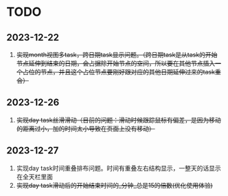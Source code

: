 # TODO
## 2023-12-22
1. ~~实现month视图多task，跨日期task显示问题。（跨日期task是从task的开始节点延伸到结束的日期，会占据除开始节点的空间，所以要在其他节点插入一个占位的节点，并且这个占位节点要刚好跟对应的其他日期延伸过来的task重合）~~
## 2023-12-26
1. ~~实现day task丝滑滑动（目前的问题：滑动时候跟踪鼠标有偏差，是因为移动的距离过小，加的时间太小导致在页面上没有移动）~~
## 2023-12-27
1. 实现day task时间重叠排布问题。时间有重叠左右结构显示，一整天的话显示在全天栏里面
2. ~~实现day task滑动后的开始结束时间的_分钟_总是15的倍数(优化使用体验)~~